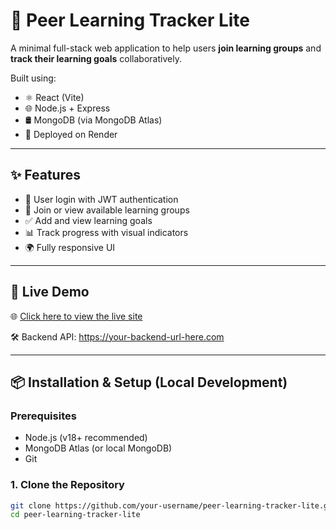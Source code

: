 # 📘 Peer Learning Tracker Lite

A minimal full-stack web application to help users **join learning groups** and **track their learning goals** collaboratively.

Built using:
- ⚛️ React (Vite)
- 🌐 Node.js + Express
- 🛢️ MongoDB (via MongoDB Atlas)
- 🚀 Deployed on Render

---

## ✨ Features

- 🔐 User login with JWT authentication
- 👥 Join or view available learning groups
- ✅ Add and view learning goals
- 📊 Track progress with visual indicators
- 🌍 Fully responsive UI

---

## 🚀 Live Demo

🌐 [Click here to view the live site](https://mern-project-2-ldtz.onrender.com)

🛠️ Backend API: https://your-backend-url-here.com

---

## 📦 Installation & Setup (Local Development)

### Prerequisites
- Node.js (v18+ recommended)
- MongoDB Atlas (or local MongoDB)
- Git

### 1. Clone the Repository
```bash
git clone https://github.com/your-username/peer-learning-tracker-lite.git
cd peer-learning-tracker-lite

